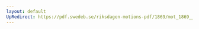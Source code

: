 ```yaml
---
layout: default
UpRedirect: https://pdf.swedeb.se/riksdagen-motions-pdf/1869/mot_1869__fk__00018/mot_1869__fk__00018_002.pdf
---
```

